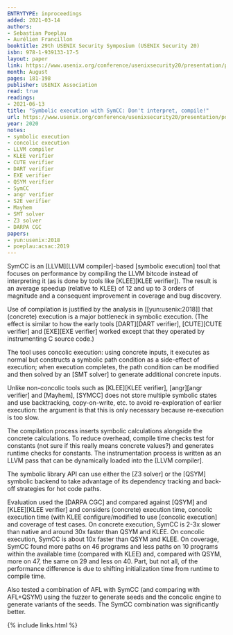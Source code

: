 ```yaml
---
ENTRYTYPE: inproceedings
added: 2021-03-14
authors:
- Sebastian Poeplau
- Aurélien Francillon
booktitle: 29th USENIX Security Symposium (USENIX Security 20)
isbn: 978-1-939133-17-5
layout: paper
link: https://www.usenix.org/conference/usenixsecurity20/presentation/poeplau
month: August
pages: 181-198
publisher: USENIX Association
read: true
readings:
- 2021-06-13
title: "Symbolic execution with SymCC: Don't interpret, compile!"
url: https://www.usenix.org/conference/usenixsecurity20/presentation/poeplau
year: 2020
notes:
- symbolic execution
- concolic execution
- LLVM compiler
- KLEE verifier
- CUTE verifier
- DART verifier
- EXE verifier
- QSYM verifier
- SymCC
- angr verifier
- S2E verifier
- Mayhem
- SMT solver
- Z3 solver
- DARPA CGC
papers:
- yun:usenix:2018
- poeplau:acsac:2019
---
```


SymCC is an [LLVM][LLVM compiler]-based [symbolic execution] tool that
focuses on performance by compiling the LLVM bitcode instead of interpreting
it (as is done by tools like [KLEE][KLEE verifier]).
The result is an average speedup (relative to KLEE) of 12 and up to 3 orders of magnitude
and a consequent improvement in coverage and bug discovery.

Use of compilation is justified by the analysis in [[yun:usenix:2018]] that (concrete) execution is
a major bottleneck in symbolic execution.
(The effect is similar to how the early tools [DART][DART verifier], [CUTE][CUTE
verifier] and [EXE][EXE verifier] worked except that they operated by
instrumenting C source code.)

The tool uses concolic execution: using concrete inputs, it executes as normal
but constructs a symbolic path condition as a side-effect of execution;
when execution completes, the path condition can be modified and then
solved by an [SMT solver] to generate additional concrete inputs.

Unlike non-concolic tools such as [KLEE][KLEE verifier], [angr][angr verifier]
and [Mayhem], [SYMCC] does not store multiple symbolic states and use
backtracking, copy-on-write, etc. to avoid re-exploration of earlier execution:
the argument is that this is only necessary because re-execution is too slow.

The compilation process inserts symbolic calculations alongside the concrete
calculations.  To reduce overhead, compile time checks test for constants (not
sure if this really means concrete values?) and generates runtime checks for
constants.
The instrumentation process is written as an LLVM pass that can be dynamically loaded
into the [LLVM compiler].

The symbolic library API can use either the [Z3 solver] or the [QSYM] symbolic
backend to take advantage of its dependency tracking and back-off strategies
for hot code paths.

Evaluation used the [DARPA CGC] and compared against [QSYM] and [KLEE][KLEE
verifier] and considers (concrete) execution time, concolic execution time (with
KLEE configure/modified to use [concolic execution] and
coverage of test cases.
On concrete execution, SymCC is 2-3x slower than native and around 30x faster than QSYM and KLEE.
On concolic execution, SymCC is about 10x faster than QSYM and KLEE.
On coverage, SymCC found more paths on 46 programs and less paths on 10 programs within
the available time (compared with KLEE) and, compared with QSYM, more on 47, the same on 29 and less on 40.
Part, but not all, of the performance difference is due to shifting
initialization time from runtime to compile time.

Also tested a combination of AFL with SymCC (and comparing with AFL+QSYM)
using the fuzzer to generate seeds and the concolic engine to generate
variants of the seeds.
The SymCC combination was significantly better.

{% include links.html %}
